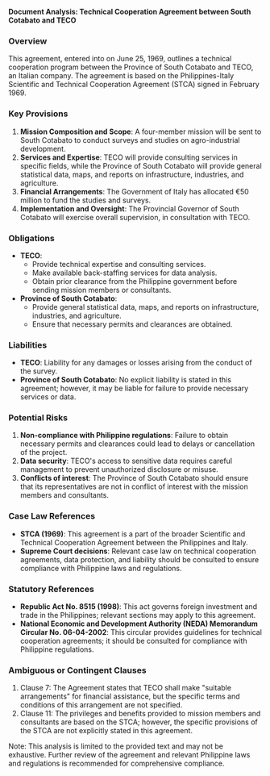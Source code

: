**Document Analysis: Technical Cooperation Agreement between South Cotabato and TECO**

### Overview

This agreement, entered into on June 25, 1969, outlines a technical cooperation program between the Province of South Cotabato and TECO, an Italian company. The agreement is based on the Philippines-Italy Scientific and Technical Cooperation Agreement (STCA) signed in February 1969.

### Key Provisions

1. **Mission Composition and Scope**: A four-member mission will be sent to South Cotabato to conduct surveys and studies on agro-industrial development.
2. **Services and Expertise**: TECO will provide consulting services in specific fields, while the Province of South Cotabato will provide general statistical data, maps, and reports on infrastructure, industries, and agriculture.
3. **Financial Arrangements**: The Government of Italy has allocated €50 million to fund the studies and surveys.
4. **Implementation and Oversight**: The Provincial Governor of South Cotabato will exercise overall supervision, in consultation with TECO.

### Obligations

* **TECO**:
	+ Provide technical expertise and consulting services.
	+ Make available back-staffing services for data analysis.
	+ Obtain prior clearance from the Philippine government before sending mission members or consultants.
* **Province of South Cotabato**:
	+ Provide general statistical data, maps, and reports on infrastructure, industries, and agriculture.
	+ Ensure that necessary permits and clearances are obtained.

### Liabilities

* **TECO**: Liability for any damages or losses arising from the conduct of the survey.
* **Province of South Cotabato**: No explicit liability is stated in this agreement; however, it may be liable for failure to provide necessary services or data.

### Potential Risks

1. **Non-compliance with Philippine regulations**: Failure to obtain necessary permits and clearances could lead to delays or cancellation of the project.
2. **Data security**: TECO's access to sensitive data requires careful management to prevent unauthorized disclosure or misuse.
3. **Conflicts of interest**: The Province of South Cotabato should ensure that its representatives are not in conflict of interest with the mission members and consultants.

### Case Law References

* **STCA (1969)**: This agreement is a part of the broader Scientific and Technical Cooperation Agreement between the Philippines and Italy.
* **Supreme Court decisions**: Relevant case law on technical cooperation agreements, data protection, and liability should be consulted to ensure compliance with Philippine laws and regulations.

### Statutory References

* **Republic Act No. 8515 (1998)**: This act governs foreign investment and trade in the Philippines; relevant sections may apply to this agreement.
* **National Economic and Development Authority (NEDA) Memorandum Circular No. 06-04-2002**: This circular provides guidelines for technical cooperation agreements; it should be consulted for compliance with Philippine regulations.

### Ambiguous or Contingent Clauses

1. Clause 7: The Agreement states that TECO shall make "suitable arrangements" for financial assistance, but the specific terms and conditions of this arrangement are not specified.
2. Clause 11: The privileges and benefits provided to mission members and consultants are based on the STCA; however, the specific provisions of the STCA are not explicitly stated in this agreement.

Note: This analysis is limited to the provided text and may not be exhaustive. Further review of the agreement and relevant Philippine laws and regulations is recommended for comprehensive compliance.